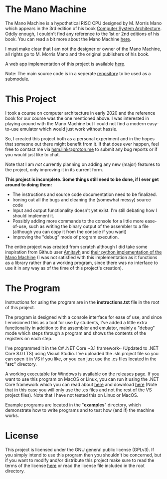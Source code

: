 # The Mano Machine

The Mano Machine is a hypothetical RISC CPU designed by M. Morris Mano which appears in the 3rd edition of his book [Computer System Architecture](https://www.amazon.com/Computer-System-Architecture-Morris-Mano/dp/0131755633). Oddly enough, I couldn't find any reference to the 1st or 2nd editions of his book. You can read a bit more about the Mano Machine [here](https://wikipedia.org/wiki/Mano_machine).

I must make clear that I am not the designer or owner of the Mano Machine, all rights go to M. Morris Mano and the original publishers of his book.

A web app implementation of this project is available [here](https://github.com/husmus00/mano-web).

Note: The main source code is in a seperate [repository](https://github.com/husmus00/mano-src) to be used as a submodule.

# This Project
I took a course on computer architecture in early 2020 and the reference book for our course was the one mentioned above. I was interested in playing around with the Mano Machine but I could not find a modern easy-to-use emulator which would just work without hassle. 

So, I created this project both as a personal experiment and in the hopes that someone out there might benefit from it. If that does ever happen, feel free to contact me via <hsm.link@proton.me> to submit any bug reports or if you would just like to chat.

Note that I am *not* currently planning on adding any new (major) features to the project, only improving it in its current form.

**This project is incomplete. Some things still need to be done, if I ever get around to doing them:**
* The instructions and source code documentation need to be finalized.
* Ironing out all the bugs and cleaning the (somewhat messy) source code
* Input and output functionality doesn't yet exist. I'm still debating how I should implement it.
* Possibly adding more commands to the console for a little more ease-of-use, such as writing the binary output of the assembler to a file (although you can copy it from the console if you want)
* Improving the "debug" mode of program execution.

The entire project was created from scratch although I did take some inspiration from Github user [Amitayh](https://github.com/amitayh) and [their python implementation of the Mano Machine](https://github.com/amitayh/mano-machine-emulator) (I was not satisfied with this implementation as it functions as a library rather than a working program, since there was no interface to use it in any way as of the time of this project's creation).

# The Program
Instructions for using the program are in the **instructions.txt** file in the root of this project.

The program is designed with a console interface for ease of use, and since I envisioned this as a tool for use by students, I've added a little extra functionality in addition to the assembler and emulator, mainly a "debug" mode which steps through a program and shows the contents of the registers on each step.

I've programmed it in the C# .NET Core ~3.1 framework~ (Updated to .NET Core 8.0 LTS) using Visual Studio. I've uploaded the .sln project file so you can open it in VS if you like, or you can just use the .cs files located in the "**src**" directory.

A working executable for Windows is available on the [releases](https://github.com/husmus00/mano-machine-csharp/releases) page. If you want to use this program on MacOS or Linux, you can run it using the .NET Core framework which you can read about [here](https://docs.microsoft.com/en-us/dotnet/core/introduction) and download [here](https://dotnet.microsoft.com/download/dotnet-core) (Note that in this case you will only use the .cs files and not the rest of the VS project files). Note that I have not tested this on Linux or MacOS.

Example programs are located in the "**examples**" directory, which demonstrate how to write programs and to test how (and if) the machine works.

# License
This project is licensed under the GNU general public license (GPLv3). If you simply intend to use this program then you shouldn't be concerned, but if you want to modify and/or distribute this project make sure to read the terms of the license [here](https://www.gnu.org/licenses/gpl-3.0.en.html) or read the license file included in the root directory.

